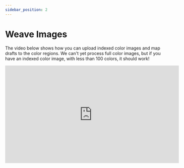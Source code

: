 ```yaml
---
sidebar_position: 2
---
```

# Weave Images

The video below shows how you can upload indexed color images and map drafts to the color regions. We can't yet process full color images, but if you have an indexed color image, with less than 100 colors, it should work!


<iframe width="560" height="315" src="https://www.youtube.com/embed/ritXeH_r5gI" title="YouTube video player" frameborder="0" allow="accelerometer; autoplay; clipboard-write; encrypted-media; gyroscope; picture-in-picture; web-share" allowfullscreen></iframe>